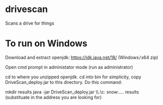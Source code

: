 # drivescan
Scans a drive for things

# To run on Windows

Download and extract openjdk:
https://jdk.java.net/18/
(Windows / x64 zip)

Open cmd prompt in administator mode (run as administrator)

cd to where you unzipped openjdk.
cd into bin
for simplicity, copy DriveScan_deploy.jar to this directory.
Do this command:

mkdir results
java -jar DriveScan_deploy.jar \\\\.\\c: snow:.... results
(substituate in the address you are looking for)



